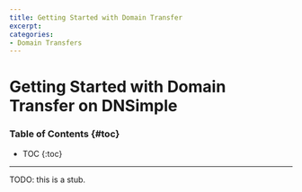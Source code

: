 ```yaml
---
title: Getting Started with Domain Transfer
excerpt:
categories:
- Domain Transfers
---
```


# Getting Started with Domain Transfer on DNSimple

### Table of Contents {#toc}

* TOC
{:toc}

---

TODO: this is a stub.
